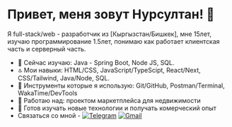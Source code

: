 # Привет, меня зовут Нурсултан! 👋

Я full-stack/web - разработчик из [Кыргызстан/Бишкек], мне 15лет, изучаю программирование 1.5лет, понимаю как работает клиентская часть и серверный часть.

- 🌱 Сейчас изучаю: Java - Spring Boot, Node JS, SQL.
- 🔝 Мои навыки: HTML/CSS, JavaScript/TypeScipt, React/Next, CSS/Tailwind, Java/Node, SQL.
- 🔨 Инструменты которые я использую: Git/GitHub, Postman/Terminal, WakaTime/DevTools
- 🔭 Работаю над: проектом маркетплейса для недвижимости
- 💬 Готов изучать новые технологии и получать комерческий опыт
- Связаться со мной - [![Telegram](https://img.shields.io/badge/Telegram-26A5E4?style=for-the-badge&logo=telegram&logoColor=white)](https://t.me/NurJnR)
[![Gmail](https://img.shields.io/badge/Gmail-D14836?style=for-the-badge&logo=gmail&logoColor=white)](mailto:nurzhenishov10@gmail.com)
